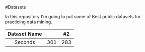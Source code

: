 #Datasets

In this repository I'm going to put some of Best public datasets for practicing data mining.

| Dataset Name|     | #2    |
| :---:   | :---: | :---: |
| Seconds | 301   | 283   |
